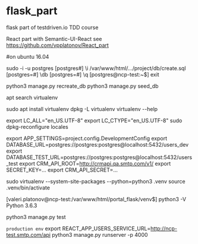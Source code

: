 # flask_part
flask part of testdriven.io TDD course

React part with Semantic-UI-React see
https://github.com/vpplatonov/React_part

#on ubuntu 16.04

sudo -i -u postgres
[postgres#] \i /var/www/html/.../project/db/create.sql
[postgres=#] \db
[postgres=#] \q
[postgres@ncp-test:~$] exit

python3 manage.py recreate_db
python3 manage.py seed_db


apt search virtualenv

sudo apt install virtualenv
dpkg -L virtualenv
virtualenv --help

export LC_ALL="en_US.UTF-8"
export LC_CTYPE="en_US.UTF-8"
sudo dpkg-reconfigure locales

export APP_SETTINGS=project.config.DevelopmentConfig
export DATABASE_URL=postgres://postgres:postgres@localhost:5432/users_dev
export DATABASE_TEST_URL=postgres://postgres:postgres@localhost:5432/users_test
export CRM_API_ROOT=http://crmapi.qa.smtp.com/v1/
export SECRET_KEY=...
export CRM_API_SECRET=...

sudo virtualenv --system-site-packages --python=python3 .venv
source .venv/bin/activate

[valeri.platonov@ncp-test:/var/www/html/portal_flask/venv$] python3 -V
Python 3.6.3

python3 manage.py test

`production env`
export REACT_APP_USERS_SERVICE_URL=http://ncp-test.smtp.com/api
python3 manage.py runserver -p 4000
